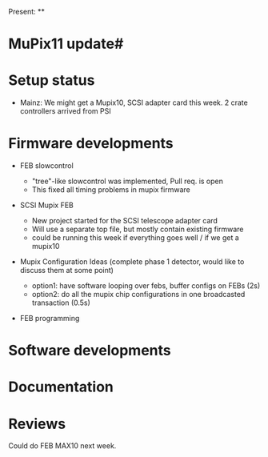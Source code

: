 Present: **

# MuPix11 update#

# Setup status #
* Mainz: We might get a Mupix10, SCSI adapter card this week. 2 crate controllers arrived from PSI

# Firmware developments #
* FEB slowcontrol
    * "tree"-like slowcontrol was implemented, Pull req. is open
    * This fixed all timing problems in mupix firmware 
* SCSI Mupix FEB
    * New project started for the SCSI telescope adapter card
    * Will use a separate top file, but mostly contain existing firmware
    * could be running this week if everything goes well / if we get a mupix10
* Mupix Configuration Ideas (complete phase 1 detector, would like to discuss them at some point)
    * option1: have software looping over febs, buffer configs on FEBs (2s)
    * option2: do all the mupix chip configurations in one broadcasted transaction (0.5s)
   
* FEB programming

# Software developments #


# Documentation #


# Reviews #

Could do FEB MAX10 next week.